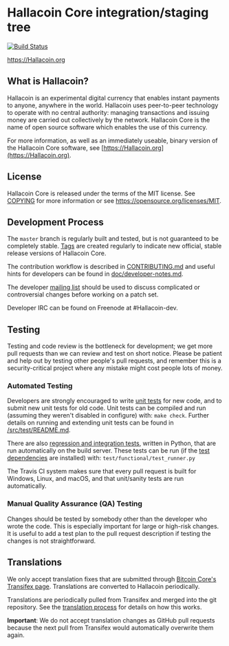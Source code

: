 Hallacoin Core integration/staging tree
=====================================

[![Build Status](https://travis-ci.org/Hallacoin-project/Hallacoin.svg?branch=master)](https://travis-ci.org/Hallacoin-project/Hallacoin)

https://Hallacoin.org

What is Hallacoin?
----------------

Hallacoin is an experimental digital currency that enables instant payments to
anyone, anywhere in the world. Hallacoin uses peer-to-peer technology to operate
with no central authority: managing transactions and issuing money are carried
out collectively by the network. Hallacoin Core is the name of open source
software which enables the use of this currency.

For more information, as well as an immediately useable, binary version of
the Hallacoin Core software, see [https://Hallacoin.org](https://Hallacoin.org).

License
-------

Hallacoin Core is released under the terms of the MIT license. See [COPYING](COPYING) for more
information or see https://opensource.org/licenses/MIT.

Development Process
-------------------

The `master` branch is regularly built and tested, but is not guaranteed to be
completely stable. [Tags](https://github.com/Hallacoin-project/Hallacoin/tags) are created
regularly to indicate new official, stable release versions of Hallacoin Core.

The contribution workflow is described in [CONTRIBUTING.md](CONTRIBUTING.md)
and useful hints for developers can be found in [doc/developer-notes.md](doc/developer-notes.md).

The developer [mailing list](https://groups.google.com/forum/#!forum/Hallacoin-dev)
should be used to discuss complicated or controversial changes before working
on a patch set.

Developer IRC can be found on Freenode at #Hallacoin-dev.

Testing
-------

Testing and code review is the bottleneck for development; we get more pull
requests than we can review and test on short notice. Please be patient and help out by testing
other people's pull requests, and remember this is a security-critical project where any mistake might cost people
lots of money.

### Automated Testing

Developers are strongly encouraged to write [unit tests](src/test/README.md) for new code, and to
submit new unit tests for old code. Unit tests can be compiled and run
(assuming they weren't disabled in configure) with: `make check`. Further details on running
and extending unit tests can be found in [/src/test/README.md](/src/test/README.md).

There are also [regression and integration tests](/test), written
in Python, that are run automatically on the build server.
These tests can be run (if the [test dependencies](/test) are installed) with: `test/functional/test_runner.py`

The Travis CI system makes sure that every pull request is built for Windows, Linux, and macOS, and that unit/sanity tests are run automatically.

### Manual Quality Assurance (QA) Testing

Changes should be tested by somebody other than the developer who wrote the
code. This is especially important for large or high-risk changes. It is useful
to add a test plan to the pull request description if testing the changes is
not straightforward.

Translations
------------

We only accept translation fixes that are submitted through [Bitcoin Core's Transifex page](https://www.transifex.com/projects/p/bitcoin/).
Translations are converted to Hallacoin periodically.

Translations are periodically pulled from Transifex and merged into the git repository. See the
[translation process](doc/translation_process.md) for details on how this works.

**Important**: We do not accept translation changes as GitHub pull requests because the next
pull from Transifex would automatically overwrite them again.
